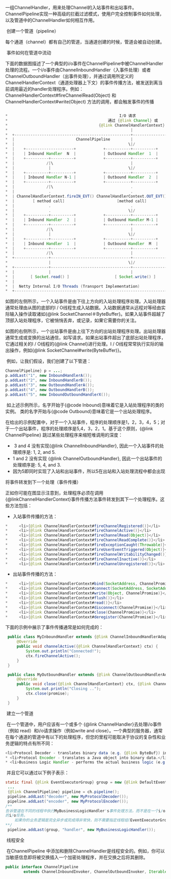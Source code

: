 ​	一组ChannelHandler，用来处理Channel的入站事件和出站事件。ChannelPipeline实现一种高级的拦截过滤模式，使用户完全控制事件如何处理，以及管道中的ChannelHandler如何相互作用。

​	创建一个管道（pipeline）

​	每个通道（channel）都有自己的管道，当通道创建的时候，管道会被自动创建。

​	事件如何在管道中流动

​	下面的数据图描述了一个典型的i/o事件在ChannelPipeline中被ChannelHandler处理的流程。一个i/o事件由ChannelInboundHandler（入事件处理）或者ChannelOutboundHandler（出事件处理），并通过调用所定义的ChannelHandlerContext（通道处理器上下文）的事件传播方法，被发送到离当前调用最近的handler处理程序。例如：ChannelHandlerContext#fireChannelRead(Object) 和 ChannelHandlerContext#write(Object)  方法的调用，都会触发事件的传播

```java

*                                                 I/O 请求
*                                            通过 {@link Channel} 或
*                                        {@link ChannelHandlerContext}
*                                                      |
*  +---------------------------------------------------+---------------+
*  |                           ChannelPipeline         |               |
*  |                                                  \|/              |
*  |    +---------------------+            +-----------+----------+    |
*  |    | Inbound Handler  N  |            | Outbound Handler  1  |    |
*  |    +----------+----------+            +-----------+----------+    |
*  |              /|\                                  |               |
*  |               |                                  \|/              |
*  |    +----------+----------+            +-----------+----------+    |
*  |    | Inbound Handler N-1 |            | Outbound Handler  2  |    |
*  |    +----------+----------+            +-----------+----------+    |
*  |              /|\                                  .               |
*  |               .                                   .               |
*  | ChannelHandlerContext.fireIN_EVT() ChannelHandlerContext.OUT_EVT()|
*  |        [ method call]                       [method call]         |
*  |               .                                   .               |
*  |               .                                  \|/              |
*  |    +----------+----------+            +-----------+----------+    |
*  |    | Inbound Handler  2  |            | Outbound Handler M-1 |    |
*  |    +----------+----------+            +-----------+----------+    |
*  |              /|\                                  |               |
*  |               |                                  \|/              |
*  |    +----------+----------+            +-----------+----------+    |
*  |    | Inbound Handler  1  |            | Outbound Handler  M  |    |
*  |    +----------+----------+            +-----------+----------+    |
*  |              /|\                                  |               |
*  +---------------+-----------------------------------+---------------+
*                  |                                  \|/
*  +---------------+-----------------------------------+---------------+
*  |               |                                   |               |
*  |       [ Socket.read() ]                    [ Socket.write() ]     |
*  |                                                                   |
*  |  Netty Internal I/O Threads (Transport Implementation)            |
*  +-------------------------------------------------------------------+

```

​	如图的左侧所示，一个入站事件是由下往上方向的入站处理程序处理。入站处理器通常处理由从图的底部的I / O线程生成入站数据。入站数据通常从远程对等经由实际输入操作读取诸如{@link SocketChannel＃ByteBuffer}。如果入站事件超越了顶部入站处理程序，它被悄悄丢弃，或记录，如果它需要你的关注。 

​	如图的右侧所示，一个出站事件是由上往下方向的出站处理程序处理。出站处理器通常生成或变换的出站通信，如写请求。如果出站事件超出了底部出站处理程序，它通过相关的I / O线程的{@link  Channel}进行处理。I / O线程常常执行实际的输出操作，例如{@link SocketChannel#write(ByteBuffer)}。

​	例如，让我们假设，我们创建了以下管道：

```java
ChannelPipeline} p = ...;
p.addLast("1", new InboundHandlerA());
p.addLast("2", new InboundHandlerB());
p.addLast("3", new OutboundHandlerA());
p.addLast("4", new OutboundHandlerB());
p.addLast("5", new InboundOutboundHandlerX());
```

​	如上述示例所示，名字开始于{@code Inbound}意味着它是入站处理程序的类的实例。 类的名字开始与{@code Outbound}意味着它是一个出站处理程序。

​	在给出的示例配置中，对于一个入站事件，程序的处理顺序是1，2，3，4，5；对于一个出站事件，程序的处理顺序是5,4，3，2，1。基于这个原则，{@link ChannelPipeline} 跳过某些处理程序来缩短堆调用的深度：

- ​	3 and 4 没有实现{@link ChannelInboundHandler}, 因此一个入站事件的处理顺序是: 1, 2, and 5.
- 1 and 2 没有实现 {@link ChannelOutboundHandler}, 因此一个出站事件的处理顺序是: 5, 4, and 3.
- 因为5即同时实现了入站和出站事件，所以5在出站和入站处理流程中都会出现

将事件转发到下一个处理（事件传播）

正如你可能在图显示注意到，处理程序必须在调用{@linkChannelHandlerContext}事件传播方法事件转发到其下一个处理程序。这些方法包括：

- 入站事件传播的方法：

```java
*     <li>{@link ChannelHandlerContext#fireChannelRegistered()}</li>
*     <li>{@link ChannelHandlerContext#fireChannelActive()}</li>
*     <li>{@link ChannelHandlerContext#fireChannelRead(Object)}</li>
*     <li>{@link ChannelHandlerContext#fireChannelReadComplete()}</li>
*     <li>{@link ChannelHandlerContext#fireExceptionCaught(Throwable)}</li>
*     <li>{@link ChannelHandlerContext#fireUserEventTriggered(Object)}</li>
*     <li>{@link ChannelHandlerContext#fireChannelWritabilityChanged()}</li>
*     <li>{@link ChannelHandlerContext#fireChannelInactive()}</li>
*     <li>{@link ChannelHandlerContext#fireChannelUnregistered()}</li>
```

- 出站事件传播的方法：

```java
*     <li>{@link ChannelHandlerContext#bind(SocketAddress, ChannelPromise)}</li>
*     <li>{@link ChannelHandlerContext#connect(SocketAddress, SocketAddress, ChannelPromise)}</li>
*     <li>{@link ChannelHandlerContext#write(Object, ChannelPromise)}</li>
*     <li>{@link ChannelHandlerContext#flush()}</li>
*     <li>{@link ChannelHandlerContext#read()}</li>
*     <li>{@link ChannelHandlerContext#disconnect(ChannelPromise)}</li>
*     <li>{@link ChannelHandlerContext#close(ChannelPromise)}</li>
*     <li>{@link ChannelHandlerContext#deregister(ChannelPromise)}</li>
```

下面的示例中展示了事件传播通常是如何完成的：

```java
 public class MyInboundHandler extends {@link ChannelInboundHandlerAdapter} {
     @Override
     public void channelActive({@link ChannelHandlerContext} ctx) {
         System.out.println("Connected!");
         ctx.fireChannelActive();
     }
 }

 public class MyOutboundHandler extends {@link ChannelOutboundHandlerAdapter} {
     @Override
     public void close({@link ChannelHandlerContext} ctx, {@link ChannelPromise} promise) {
         System.out.println("Closing ..");
         ctx.close(promise);
     }
 }
```

​	建立一个管道

​	在一个管道中，用户应该有一个或多个 {@link ChannelHandler}去处理i/o事件（例如 read）和i/o请求操作（例如write and close）。一个典型的服务器，通常在每个通道的管道中有以下的处理程序，但您的里程可能取决于协议的复杂性和业务逻辑的特点有所不同：

```java
<li>Protocol Decoder - translates binary data (e.g. {@link ByteBuf}) into a Java object.</li>
* <li>Protocol Encoder - translates a Java object into binary data.</li>
* <li>Business Logic Handler - performs the actual business logic (e.g. database access).</li>
```

​	并且它可以通过以下例子表示：

```java
static final {@link EventExecutorGroup} group = new {@link DefaultEventExecutorGroup}(16);
 ...
 {@link ChannelPipeline} pipeline = ch.pipeline();
 pipeline.addLast("decoder", new MyProtocolDecoder());
 pipeline.addLast("encoder", new MyProtocolEncoder());
/**
告诉管道在不同的线程中执行MyBusinessLogicHandler's事件处理方法，而不是在一个i/o线程中执行耗时
的i/o任务。
	如果你的业务逻辑是完全异步或完成得非常快，则不需要指定线程组(EventExecutorGroup)
**/
 pipeline.addLast(group, "handler", new MyBusinessLogicHandler());
```

​	线程安全

​	在ChannelPipeline 中添加和删除ChannelHandler是线程安全的。例如，你可以当敏感信息即将被交换插入一个加密处理程序，并在交换之后将其删除。

```java
public interface ChannelPipeline
        extends ChannelInboundInvoker, ChannelOutboundInvoker, Iterable<Entry<String, ChannelHandler>> {
```

